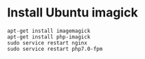 # Install Ubuntu imagick

````
apt-get install imagemagick
apt-get install php-imagick
sudo service restart nginx
sudo service restart php7.0-fpm﻿
````